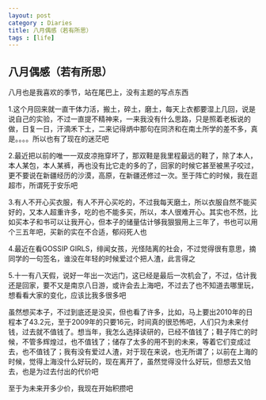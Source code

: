```yaml
---
layout: post
category : Diaries
title: 八月偶感（若有所思）
tags : [life]
---
```

## 八月偶感（若有所思） ##

八月也是我喜欢的季节，站在尾巴上，没有主题的写点东西

 

1.这个月回来就一直干体力活，搬土，碎土，磨土，每天上衣都要湿上几回，说是说自己的实验，不过一直提不精神来，一来我没有什么思路，只是照着老板说的做，日复一日，汗滴禾下土，二来记得炳中那句在同济和在南土所学的差不多，真是。。。。所以也有了现在的迷茫吧

 

2.最近把以前的唯一一双皮凉拖穿坏了，那双鞋是我里程最远的鞋了，除了本人，本人某包，本人某裤，再也没有比它走的多的了，回家的时候它甚至被黑子咬过，更不要说在新疆经历的沙漠，高原，在新疆还修过一次。至于阵亡的时候，我在逛超市，所谓死于安乐吧

 

3.有人不开心买衣服，有人不开心买吃的，不过我每天磨土，所以衣服自然不能买好的，又本人超重许多，吃的也不能多买，所以，本人很难开心。其实也不然，比如买本子和书可以让我开心，但本子的储量估计够我狠狠用上三年了，书也可以用个三五年吧，买新的实在不合适，郁闷死人也

 

4.最近在看GOSSIP GIRLS，绯闻女孩，光怪陆离的社会，不过觉得很有意思，摘同学的一句签名，谁没在年轻的时候爱过个把人渣，此言得之

 

5.十一有八天假，说好一年出一次远门，这已经是最后一次机会了，不过，估计我还是回家，要不又是南京八日游，或许会去上海吧，不过去了也不知道去哪里玩，想看看大家的变化，应该比我多很多吧

 

虽然想买本子，不过到底还是没买，但也看了许多，比如，马上要出2010年的日程本了43.2元，至于2009年的只要16元，时间真的很恐怖吧，人们只为未来付钱，过去就不值钱了。想当年，我怎么选择读研的，已经不值钱了；鞋子阵亡的时候，不管多辉煌过，也不值钱了；储存了太多的用不到的未来，等着它们变成过去，也不值钱了；我有没有爱过人渣，对于现在来说，也无所谓了；以前在上海的时候，觉得上海没什么好玩的，现在离开了，虽然觉得没什么好玩，但想去又怕去，也是为过去付出的代价吧

 

至于为未来开多少价，我现在开始积攒吧
